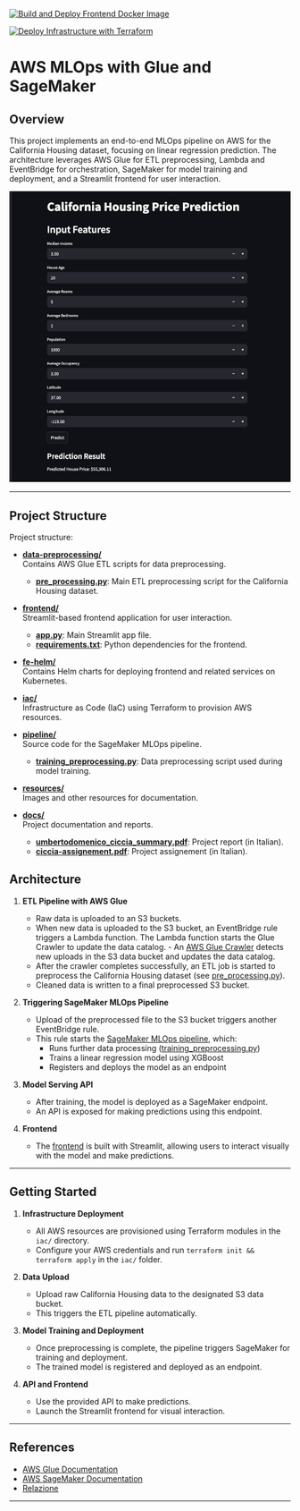 [![Build and Deploy Frontend Docker Image](https://github.com/umbertocicciaa/aws-mlops/actions/workflows/frontend.yaml/badge.svg)](https://github.com/umbertocicciaa/aws-mlops/actions/workflows/frontend.yaml)

[![Deploy Infrastructure with Terraform](https://github.com/umbertocicciaa/aws-mlops/actions/workflows/iac.yaml/badge.svg)](https://github.com/umbertocicciaa/aws-mlops/actions/workflows/iac.yaml)

# AWS MLOps with Glue and SageMaker

## Overview

This project implements an end-to-end MLOps pipeline on AWS for the California Housing dataset, focusing on linear regression prediction. The architecture leverages AWS Glue for ETL preprocessing, Lambda and EventBridge for orchestration, SageMaker for model training and deployment, and a Streamlit frontend for user interaction.

![Demo](resources/demo.png)

---

## Project Structure

Project structure:

- **[data-preprocessing/](data-preprocessing/)**  
   Contains AWS Glue ETL scripts for data preprocessing.
  - **[pre_processing.py](data-preprocessing/pre_processing.py)**: Main ETL preprocessing script for the California Housing dataset.

- **[frontend/](frontend/)**  
   Streamlit-based frontend application for user interaction.
  - **[app.py](frontend/src/app.py)**: Main Streamlit app file.
  - **[requirements.txt](frontend/src/requirements.txt)**: Python dependencies for the frontend.

- **[fe-helm/](fe-helm/)**  
   Contains Helm charts for deploying frontend and related services on Kubernetes.

- **[iac/](iac/)**  
   Infrastructure as Code (IaC) using Terraform to provision AWS resources.

- **[pipeline/](pipeline/)**  
   Source code for the SageMaker MLOps pipeline.
  - **[training_preprocessing.py](pipeline/training_preprocessing.py)**: Data preprocessing script used during model training.

- **[resources/](resources/)**  
   Images and other resources for documentation.

- **[docs/](docs/)**  
   Project documentation and reports.
  - **[umbertodomenico_ciccia_summary.pdf](docs/umbertodomenico_ciccia_summary.pdf)**: Project report (in Italian).
  - **[ciccia-assignement.pdf](docs/ciccia-assignement.pdf)**: Project assignement (in Italian).

## Architecture

1. **ETL Pipeline with AWS Glue**
   - Raw data is uploaded to an S3 buckets.
   - When new data is uploaded to the S3 bucket, an EventBridge rule triggers a Lambda function. The Lambda function starts the Glue Crawler to update the data catalog.  - An [AWS Glue Crawler](iac/modules/terraform-aws-glue/README.md) detects new uploads in the S3 data bucket and updates the data catalog.
   - After the crawler completes successfully, an ETL job is started to preprocess the California Housing dataset (see [pre_processing.py](data-preprocessing/pre_processing.py)).
   - Cleaned data is written to a final preprocessed S3 bucket.

2. **Triggering SageMaker MLOps Pipeline**
   - Upload of the preprocessed file to the S3 bucket triggers another EventBridge rule.
   - This rule starts the [SageMaker MLOps pipeline](iac/modules/terraform-aws-sagemaker/README.md), which:
     - Runs further data processing ([training_preprocessing.py](pipeline/training_preprocessing.py))
     - Trains a linear regression model using XGBoost
     - Registers and deploys the model as an endpoint

3. **Model Serving API**
   - After training, the model is deployed as a SageMaker endpoint.
   - An API is exposed for making predictions using this endpoint.

4. **Frontend**
   - The [frontend](frontend/README.md) is built with Streamlit, allowing users to interact visually with the model and make predictions.

---

## Getting Started

1. **Infrastructure Deployment**
   - All AWS resources are provisioned using Terraform modules in the `iac/` directory.
   - Configure your AWS credentials and run `terraform init && terraform apply` in the `iac/` folder.

2. **Data Upload**
   - Upload raw California Housing data to the designated S3 data bucket.
   - This triggers the ETL pipeline automatically.

3. **Model Training and Deployment**
   - Once preprocessing is complete, the pipeline triggers SageMaker for training and deployment.
   - The trained model is registered and deployed as an endpoint.

4. **API and Frontend**
   - Use the provided API to make predictions.
   - Launch the Streamlit frontend for visual interaction.

---

## References

- [AWS Glue Documentation](https://docs.aws.amazon.com/glue/)
- [AWS SageMaker Documentation](https://docs.aws.amazon.com/sagemaker/)
- [Relazione](docs/umbertodomenico_ciccia_summary.pdf)

---
